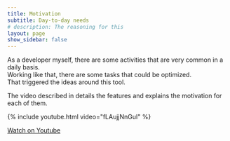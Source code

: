 ```yaml
---
title: Motivation
subtitle: Day-to-day needs
# description: The reasoning for this
layout: page
show_sidebar: false
---
```


As a developer myself, there are some activities that are very common in a daily basis.  
Working like that, there are some tasks that could be optimized.  
That triggered the ideas around this tool.  

The video described in details the features and explains the motivation for each of them.  

{% include youtube.html video="fLAujjNnGuI" %}

[Watch on Youtube](https://www.youtube.com/watch?v=fLAujjNnGuI)
